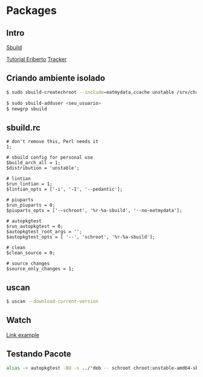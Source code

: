 # Packages

## Intro

[Sbuild](https://wiki.debian.org/sbuild#What_is_sbuild)

[Tutorial Eriberto](http://eriberto.pro.br/debian/guia_empacotamento_debian_3.5.pdf)
[Tracker](https://tracker.debian.org/)

## Criando ambiente isolado

```bash
$ sudo sbuild-createchroot --include=eatmydata,ccache unstable /srv/chroot/unstable-amd64-sbuild http://deb.debian.org/debian

$ sudo sbuild-adduser <seu_usuario>
$ newgrp sbuild
```

## sbuild.rc

```
# don't remove this, Perl needs it
1;

# sbuild config for personal use
$build_arch_all = 1;
$distribution = 'unstable';

# lintian
$run_lintian = 1;
$lintian_opts = ['-i', '-I', '--pedantic'];

# piuparts
$run_piuparts = 0;
$piuparts_opts = ['--schroot', '%r-%a-sbuild', '--no-eatmydata'];

# autopkgtest
$run_autopkgtest = 0;
$autopkgtest_root_args = '';
$autopkgtest_opts = [ '--', 'schroot', '%r-%a-sbuild'];

# clean
$clean_source = 0;

# source changes
$source_only_changes = 1;
```

## uscan
```bash
$ uscan --download-current-version
```


## Watch

[Link example](https://salsa.debian.org/python-team/packages/typer/-/blob/master/debian/watch)

## Testando Pacote

```bash
alias -> autopkgtest -BU -s ../*deb -- schroot chroot:unstable-amd64-sbuild
```
